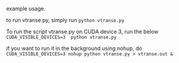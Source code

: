 example usage. 

to run vtranse.py, simply run `python vtranse.py`

To run the script vtranse.py on CUDA device 3, run the below    `CUDA_VISIBLE_DEVICES=3  python vtranse.py`


if you want to run it in the background using nohup, do `CUDA_VISIBLE_DEVICES=3 nohup python vtranse.py > vtranse.out &`